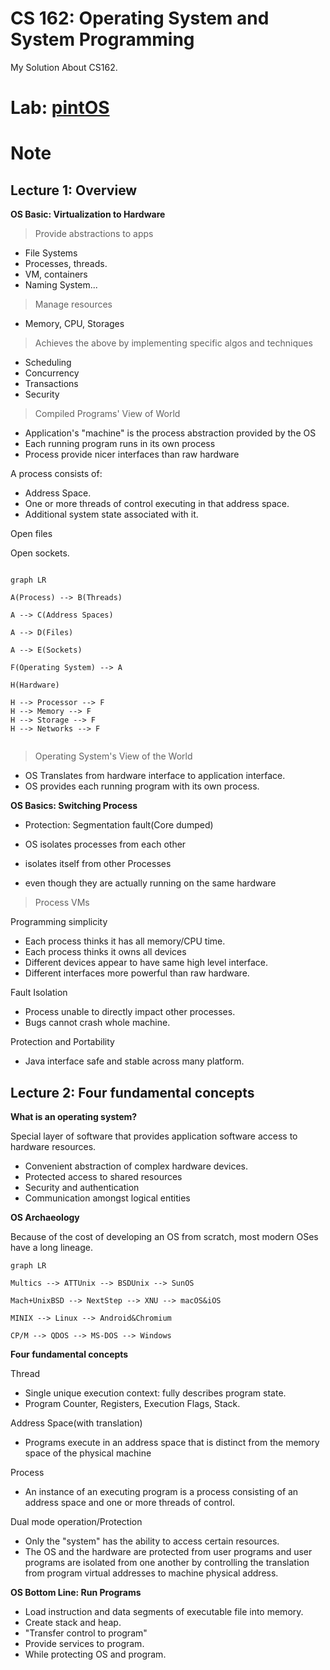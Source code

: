 # CS 162: Operating System and System Programming

My Solution About CS162.

# Lab: [pintOS](https://github.com/PeterWrighten/CS162/tree/main/pintOS)



# Note

## Lecture 1: Overview

**OS Basic: Virtualization to Hardware**

> Provide abstractions to apps

- File Systems
- Processes, threads.
- VM, containers 
- Naming System...

> Manage resources

- Memory, CPU, Storages 

>Achieves the above by implementing specific algos and techniques

- Scheduling 
- Concurrency
- Transactions
- Security

> Compiled Programs' View of World 

- Application's "machine" is the process abstraction provided by the OS
- Each running program runs in its own process 
- Process provide nicer interfaces than raw hardware 

A process consists of:

- Address Space.
- One or more threads of control executing in that address space.
- Additional system state associated with it.

Open files

Open sockets.


```mermaid

graph LR 

A(Process) --> B(Threads)

A --> C(Address Spaces)

A --> D(Files)

A --> E(Sockets)

F(Operating System) --> A

H(Hardware)

H --> Processor --> F
H --> Memory --> F
H --> Storage --> F
H --> Networks --> F


```

> Operating System's View of the World

- OS Translates from hardware interface to application interface.
- OS provides each running program with its own process.

**OS Basics: Switching Process**

- Protection: Segmentation fault(Core dumped)

- OS isolates processes from each other
- isolates itself from other Processes
- even though they are actually running on the same hardware

> Process VMs

Programming simplicity

- Each process thinks it has all memory/CPU time.
- Each process thinks it owns all devices
- Different devices appear to have same high level interface.
- Different interfaces more powerful than raw hardware.

Fault Isolation

- Process unable to directly impact other processes.
- Bugs cannot crash whole machine.

Protection and Portability

- Java interface safe and stable across many platform.

## Lecture 2: Four fundamental concepts

**What is an operating system?**

Special layer of software that provides application software access to hardware resources.

- Convenient abstraction of complex hardware devices.
- Protected access to shared resources
- Security and authentication
- Communication amongst logical entities

**OS Archaeology**

Because of the cost of developing an OS from scratch, most modern OSes have a long lineage.

```mermaid
graph LR  

Multics --> ATTUnix --> BSDUnix --> SunOS

Mach+UnixBSD --> NextStep --> XNU --> macOS&iOS

MINIX --> Linux --> Android&Chromium

CP/M --> QDOS --> MS-DOS --> Windows

```

**Four fundamental concepts**

Thread

- Single unique execution context: fully describes program state.
- Program Counter, Registers, Execution Flags, Stack.

Address Space(with translation)

- Programs execute in an address space that is distinct from the memory space of the physical machine

Process

- An instance of an executing program is a process consisting of an address space and one or more threads of control.

Dual mode operation/Protection

- Only the "system" has the ability to access certain resources.
- The OS and the hardware are protected from user programs and user programs are isolated from one another by controlling the translation from program virtual addresses to machine physical address.

**OS Bottom Line: Run Programs**

- Load instruction and data segments of executable file into memory.
- Create stack and heap.
- "Transfer control to program"
- Provide services to program.
- While protecting OS and program.



